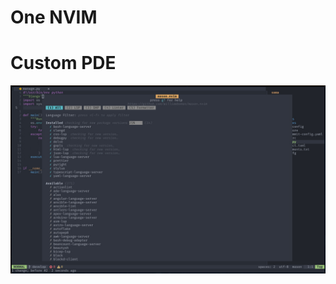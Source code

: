 # One NVIM

# Custom PDE

![preview](https://github.com/kbgro/kitchen-sink.nvim/blob/main/mason.jpg?raw=true)
